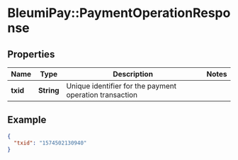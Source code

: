 # BleumiPay::PaymentOperationResponse

## Properties

Name | Type | Description | Notes
------------ | ------------- | ------------- | -------------
**txid** | **String** | Unique identifier for the payment operation transaction | 

## Example

```json
{
  "txid": "1574502130940"
}
```